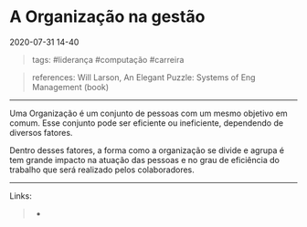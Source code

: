 # A Organização na gestão

2020-07-31 14-40
> tags: #liderança #computação #carreira

> references:
> Will Larson, An Elegant Puzzle: Systems of Eng Management (book)
---

Uma Organização é um conjunto de pessoas com um mesmo objetivo em comum. Esse conjunto pode ser eficiente ou ineficiente, dependendo de diversos fatores.

Dentro desses fatores, a forma como a organização se divide e agrupa é tem grande impacto na atuação das pessoas e no grau de eficiência do trabalho que será realizado pelos colaboradores.

---
Links:

> -
